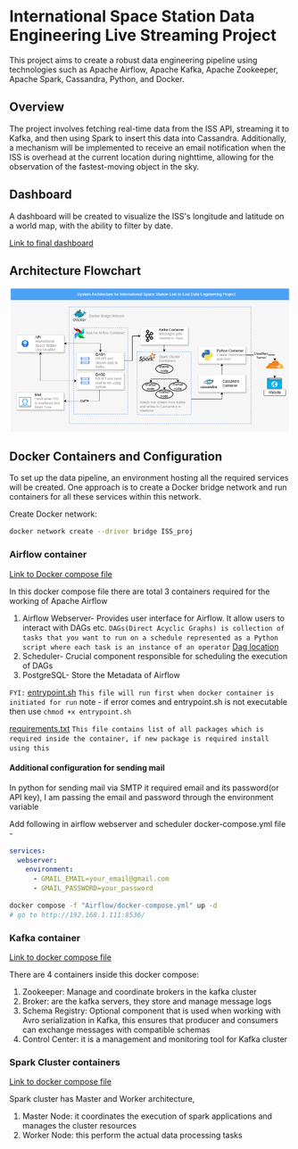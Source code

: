 # International Space Station Data Engineering Live Streaming Project

This project aims to create a robust data engineering pipeline using technologies such as Apache Airflow, Apache Kafka, Apache Zookeeper, Apache Spark, Cassandra, Python, and Docker.

## Overview

The project involves fetching real-time data from the ISS API, streaming it to Kafka, and then using Spark to insert this data into Cassandra. Additionally, a mechanism will be implemented to receive an email notification when the ISS is overhead at the current location during nighttime, allowing for the observation of the fastest-moving object in the sky.

## Dashboard

A dashboard will be created to visualize the ISS's longitude and latitude on a world map, with the ability to filter by date.

[Link to final dashboard](https://isspydash.prabshhs.in)

## Architecture Flowchart

![FLowchart](ISS_system_Architecture.png)

## Docker Containers and Configuration

To set up the data pipeline, an environment hosting all the required services will be created. One approach is to create a Docker bridge network and run containers for all these services within this network.

Create Docker network:

```bash
docker network create --driver bridge ISS_proj
```

### Airflow container

[Link to Docker compose file](Containers/Airflow/docker-compose.yml)

In this docker compose file there are total 3 containers required for the working of Apache Airflow

1. Airflow Webserver- Provides user interface for Airflow. It allow users to interact with DAGs etc. `DAGs(Direct Acyclic Graphs) is collection of tasks that you want to run on a schedule represented as a Python script where each task is an instance of an operator` [Dag location](Containers/Airflow/dags)
2. Scheduler- Crucial component responsible for scheduling the execution of DAGs
3. PostgreSQL- Store the Metadata of Airflow

`FYI:` [entrypoint.sh](Containers/Airflow/script/entrypoint.sh) `This file will run first when docker container is initiated for run` note - if error comes and entrypoint.sh is not executable then use `chmod +x entrypoint.sh`

[requirements.txt](Containers/Airflow/requirements.txt) `This file contains list of all packages which is required inside the container, if new package is required install using this`


#### Additional configuration for sending mail

In python for sending mail via SMTP it required email and its password(or API key), I am passing the email and password through the environment variable

Add following in airflow webserver and scheduler docker-compose.yml file -

```yml
services:
  webserver:
    environment:
      - GMAIL_EMAIL=your_email@gmail.com
      - GMAIL_PASSWORD=your_password
```


```bash
docker compose -f "Airflow/docker-compose.yml" up -d
# go to http://192.168.1.111:8536/
```

### Kafka container

[Link to docker compose file](Containers/Kafka/docker-compose.yml)

There are 4 containers inside this docker compose:

1. Zookeeper: Manage and coordinate brokers in the kafka cluster
2. Broker: are the kafka servers, they store and manage message logs
3. Schema Registry: Optional component that is used when working with Avro serialization in Kafka, this ensures that producer and consumers can exchange messages with compatible schemas
4. Control Center: it is a management and monitoring tool for Kafka cluster

### Spark Cluster containers

[Link to docker compose file](Containers/Spark/docker-compose.yml)

Spark cluster has Master and Worker architecture, 

1. Master Node: it coordinates the execution of spark applications and manages the cluster resources
2. Worker Node: this perform the actual data processing tasks


